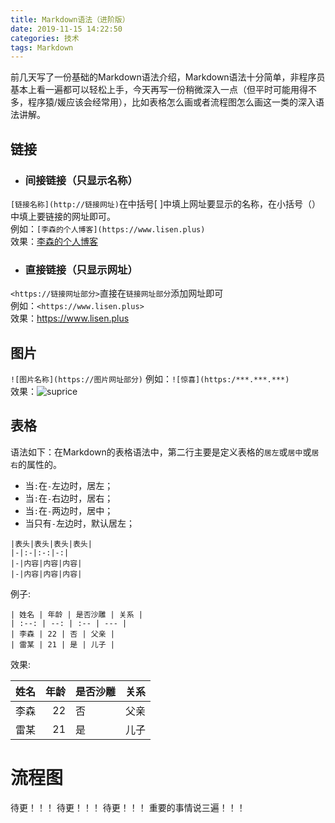 ```yaml
---
title: Markdown语法（进阶版）
date: 2019-11-15 14:22:50
categories: 技术
tags: Markdown
---
```


前几天写了一份基础的Markdown语法介绍，Markdown语法十分简单，非程序员基本上看一遍都可以轻松上手，今天再写一份稍微深入一点（但平时可能用得不多，程序猿/媛应该会经常用），比如表格怎么画或者流程图怎么画这一类的深入语法讲解。
## 链接
- ### 间接链接（只显示名称）  
`[链接名称](http://链接网址)`在中括号[ ]中填上网址要显示的名称，在小括号（）中填上要链接的网址即可。  
例如：`[李森的个人博客](https://www.lisen.plus)`  
效果：[李森的个人博客](https://www.lisen.plus)  

- ### 直接链接（只显示网址）
`<https://链接网址部分>`直接在`链接网址部分`添加网址即可  
例如：`<https://www.lisen.plus>`  
效果：<https://www.lisen.plus>

## 图片
`![图片名称](https://图片网址部分)`
例如：`![惊喜](https:/***.***.***)`  
效果：![suprice](http://q1tyod6cd.bkt.clouddn.com/blog/20191201/F5bqbKCLkQk3.jpg?imageslim)
   
## 表格  
语法如下：在Markdown的表格语法中，第二行主要是定义表格的`居左`或`居中`或`居右`的属性的。  
- 当`:`在`-`左边时，居左；
- 当`:`在`-`右边时，居右；
- 当`:`在`-`两边时，居中；
- 当只有`-`左边时，默认居左；

```
|表头|表头|表头|表头|  
|-|:-|:-:|-:|   
|-|内容|内容|内容|  
|-|内容|内容|内容|
```
例子:  
```
| 姓名 | 年龄 | 是否沙雕 | 关系 |  
| :--: | --: | :-- | --- |  
| 李森 | 22 | 否 | 父亲 |  
| 雷某 | 21 | 是 | 儿子 |   
```
效果:  

| 姓名 | 年龄 | 是否沙雕 | 关系 |  
| :------: | ------: | :------ | ------ |  
| 李森 | 22 | 否 | 父亲 |  
| 雷某 | 21 | 是 | 儿子 |  

# 流程图
待更！！！
待更！！！
待更！！！
重要的事情说三遍！！！
